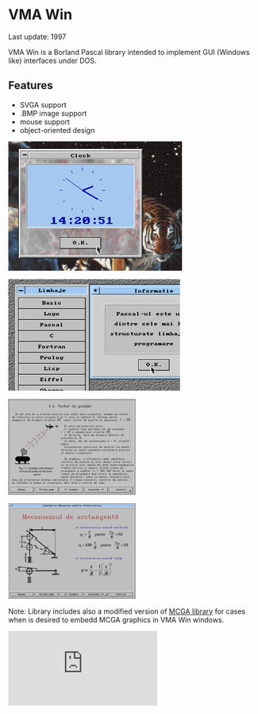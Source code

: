 VMA Win
=======

Last update: 1997

VMA Win is a Borland Pascal library intended to implement GUI (Windows like) interfaces under DOS.

Features
--------

- SVGA support
- .BMP image support
- mouse support
- object-oriented design

![](img/vmawin1.png)

![](img/vmawin2.png)

![](img/fizica.png)

![](img/mecano.png)


Note: Library includes also a modified version of [MCGA library](https://github.com/mveteanu/MCGA) for cases when is desired to embedd MCGA graphics in VMA Win windows.

![Analytics](https://ga-beacon.appspot.com/UA-2402433-11/beacon.en.html)
